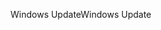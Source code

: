 <span data-ttu-id="b8706-101">Windows Update</span><span class="sxs-lookup"><span data-stu-id="b8706-101">Windows Update</span></span>